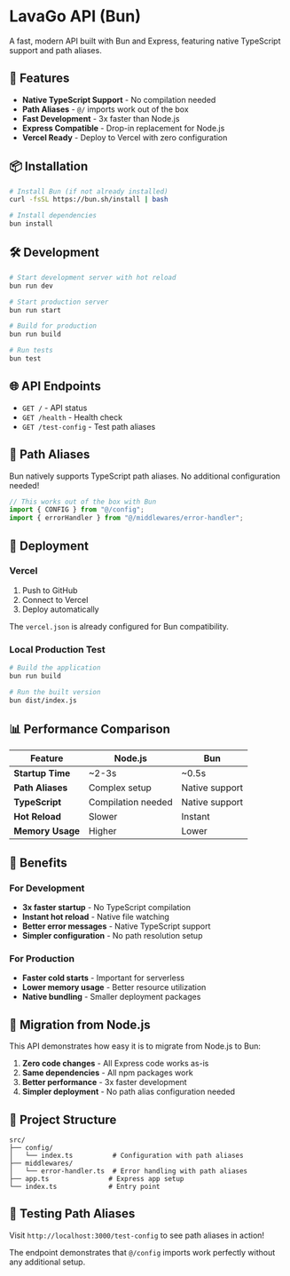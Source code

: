 # LavaGo API (Bun)

A fast, modern API built with Bun and Express, featuring native TypeScript support and path aliases.

## 🚀 Features

- **Native TypeScript Support** - No compilation needed
- **Path Aliases** - `@/` imports work out of the box
- **Fast Development** - 3x faster than Node.js
- **Express Compatible** - Drop-in replacement for Node.js
- **Vercel Ready** - Deploy to Vercel with zero configuration

## 📦 Installation

```bash
# Install Bun (if not already installed)
curl -fsSL https://bun.sh/install | bash

# Install dependencies
bun install
```

## 🛠️ Development

```bash
# Start development server with hot reload
bun run dev

# Start production server
bun run start

# Build for production
bun run build

# Run tests
bun test
```

## 🌐 API Endpoints

- `GET /` - API status
- `GET /health` - Health check
- `GET /test-config` - Test path aliases

## 🔧 Path Aliases

Bun natively supports TypeScript path aliases. No additional configuration needed!

```typescript
// This works out of the box with Bun
import { CONFIG } from "@/config";
import { errorHandler } from "@/middlewares/error-handler";
```

## 🚀 Deployment

### Vercel

1. Push to GitHub
2. Connect to Vercel
3. Deploy automatically

The `vercel.json` is already configured for Bun compatibility.

### Local Production Test

```bash
# Build the application
bun run build

# Run the built version
bun dist/index.js
```

## 📊 Performance Comparison

| Feature | Node.js | Bun |
|---------|---------|-----|
| **Startup Time** | ~2-3s | ~0.5s |
| **Path Aliases** | Complex setup | Native support |
| **TypeScript** | Compilation needed | Native support |
| **Hot Reload** | Slower | Instant |
| **Memory Usage** | Higher | Lower |

## 🎯 Benefits

### For Development
- **3x faster startup** - No TypeScript compilation
- **Instant hot reload** - Native file watching
- **Better error messages** - Native TypeScript support
- **Simpler configuration** - No path resolution setup

### For Production
- **Faster cold starts** - Important for serverless
- **Lower memory usage** - Better resource utilization
- **Native bundling** - Smaller deployment packages

## 🔄 Migration from Node.js

This API demonstrates how easy it is to migrate from Node.js to Bun:

1. **Zero code changes** - All Express code works as-is
2. **Same dependencies** - All npm packages work
3. **Better performance** - 3x faster development
4. **Simpler deployment** - No path alias configuration needed

## 📁 Project Structure

```
src/
├── config/
│   └── index.ts          # Configuration with path aliases
├── middlewares/
│   └── error-handler.ts  # Error handling with path aliases
├── app.ts               # Express app setup
└── index.ts             # Entry point
```

## 🧪 Testing Path Aliases

Visit `http://localhost:3000/test-config` to see path aliases in action!

The endpoint demonstrates that `@/config` imports work perfectly without any additional setup. 
